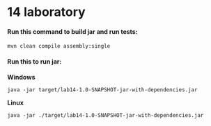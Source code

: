 # 14 laboratory


#### Run this command to build jar and run tests: 

```
mvn clean compile assembly:single
```

#### Run this to run jar:
__Windows__
```
java -jar target/lab14-1.0-SNAPSHOT-jar-with-dependencies.jar
```
__Linux__
```
java -jar ./target/lab14-1.0-SNAPSHOT-jar-with-dependencies.jar
```
